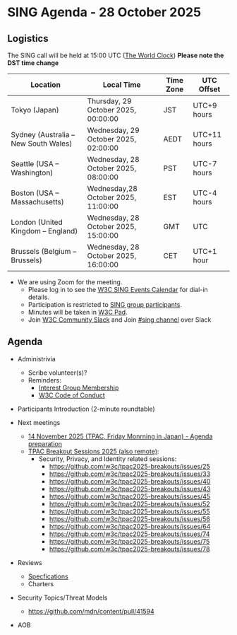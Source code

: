 # SING Agenda - 28 October 2025

## Logistics

The SING call will be held at 15:00 UTC ([The World Clock](https://www.timeanddate.com/worldclock/meetingdetails.html?year=2025&month=10&day=21&hour=14&min=0&sec=0&p1=248&p2=240&p3=234&p4=43&p5=136&p6=48))
**Please note the DST time change**

| Location                       | Local Time                             | Time Zone | UTC Offset     |
|--------------------------------|-----------------------------------------|-----------|----------------|
| Tokyo (Japan)                  | Thursday, 29 October 2025, 00:00:00    | JST       | UTC+9 hours    |
| Sydney (Australia – New South Wales) | Wednesday, 29 October 2025, 02:00:00    | AEDT      | UTC+11 hours   |
| Seattle (USA – Washington)     | Wednesday, 28 October 2025, 08:00:00   | PST       | UTC-7 hours    |
| Boston (USA – Massachusetts)   | Wednesday,28 October 2025, 11:00:00   | EST       | UTC-4 hours    |
| London (United Kingdom – England) | Wednesday, 28 October 2025, 15:00:00   | GMT       | UTC            |
| Brussels (Belgium – Brussels)  | Wednesday, 28 October 2025, 16:00:00   | CET       | UTC+1 hour     |


* We are using Zoom for the meeting.
    * Please log in to see the [W3C SING Events Calendar](https://www.w3.org/groups/ig/security/calendar/) for dial-in details. 
    * Participation is restricted to [SING group participants](https://www.w3.org/groups/ig/security/participants/).
    * Minutes will be taken in [W3C Pad](https://pad.w3.org/p/SING_2025-10-28).
    * Join [W3C Community Slack](https://www.w3.org/wiki/Slack) and Join [#sing channel](https://w3ccommunity.slack.com/archives/C083DKWSAJX) over Slack


## Agenda

* Administrivia
  * Scribe volunteer(s)?
  * Reminders: 
     * [Interest Group Membership](https://www.w3.org/groups/ig/security/)
     * [W3C Code of Conduct](https://www.w3.org/policies/code-of-conduct/)

* Participants Introduction (2-minute roundtable)

* Next meetings
  * [14 November 2025 (TPAC, Friday Monrning in Japan) - Agenda preparation](https://github.com/w3c/securityig/issues/30)
  * [TPAC Breakout Sessions 2025 (also remote)](https://github.com/w3c/tpac2025-breakouts/issues):
    * Security, Privacy, and Identity related sessions:
      * https://github.com/w3c/tpac2025-breakouts/issues/25
      * https://github.com/w3c/tpac2025-breakouts/issues/33
      * https://github.com/w3c/tpac2025-breakouts/issues/40
      * https://github.com/w3c/tpac2025-breakouts/issues/43
      * https://github.com/w3c/tpac2025-breakouts/issues/45
      * https://github.com/w3c/tpac2025-breakouts/issues/52
      * https://github.com/w3c/tpac2025-breakouts/issues/55
      * https://github.com/w3c/tpac2025-breakouts/issues/56
      * https://github.com/w3c/tpac2025-breakouts/issues/64
      * https://github.com/w3c/tpac2025-breakouts/issues/74
      * https://github.com/w3c/tpac2025-breakouts/issues/75
      * https://github.com/w3c/tpac2025-breakouts/issues/78
  
* Reviews
  * [Specfications](https://github.com/w3c/security-request/issues?q=is%3Aissue+is%3Aopen+no%3Aassignee+)
  * Charters 

* Security Topics/Threat Models
  * https://github.com/mdn/content/pull/41594 
  
* AOB
